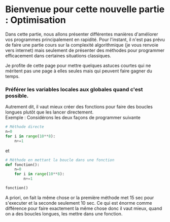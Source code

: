 # Bienvenue pour cette nouvelle partie : Optimisation

Dans cette partie, nous allons présenter différentes manières d'améliorer vos programmes principalement en rapidité. Pour l'instant, il n'est pas prévu de faire une partie cours sur la complexité algorithmique (je vous renvoie vers internet) mais seulement de présenter des méthodes pour programmer efficacement dans certaines situations classiques.

Je profite de cette page pour mettre quelques astuces courtes qui ne méritent pas une page à elles seules mais qui peuvent faire gagner du temps.

### Préférer les variables locales aux globales quand c'est possible. 

Autrement dit, il vaut mieux créer des fonctions pour faire des boucles longues plutôt que les lancer directement.  
Exemple : Considérons les deux façons de programmer suivante  
``` python
# Méthode directe
n=0
for i in range(10**8):
    n+=1
```  
et
```python
# Méthode en mettant la boucle dans une fonction
def fonction():
    n=0
    for i in range(10**8):
        n+=1

fonction()
```  
A priori, on fait la même chose or la première méthode met 15 sec pour s'executer et la seconde seulement 10 sec. Ce qui est énorme comme différence pour faire exactement la même chose donc il vaut mieux, quand on a des boucles longues, les mettre dans une fonction.
